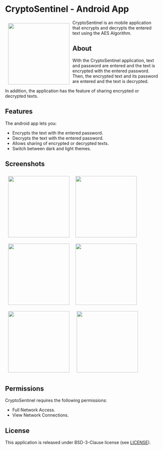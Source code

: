 # CryptoSentinel - Android App

<img src="/readme/ic_logo.png" align="left"
width="200" hspace="10" vspace="10">

CryptoSentinel is an mobile application that encrypts and decrypts the entered text using the AES Algorithm.

## About

With the CryptoSentinel application, text and password are entered and the text is encrypted with the entered password. Then, the encrypted text and its password are entered and the text is decrypted.

In addition, the application has the feature of sharing encrypted or decrypted texts.

## Features

The android app lets you:
- Encrypts the text with the entered password.
- Decrypts the text with the entered password.
- Allows sharing of encrypted or decrypted texts.
- Switch between dark and light themes.

## Screenshots

[<img src="/readme/Screenshot_20230506_182756.png" align="center"
width="200"
    hspace="10" vspace="10">](/readme/Screenshot_20230506_182756.png)
[<img src="/readme/Screenshot_20230506_182821.png" align="left"
width="200"
    hspace="10" vspace="10">](/readme/Screenshot_20230506_182821.png)
[<img src="/readme/Screenshot_20230506_182836.png" align="center"
width="200"
    hspace="10" vspace="10">](/readme/Screenshot_20230506_182836.png)
[<img src="/readme/Screenshot_20230506_182848.png" align="left"
width="200"
    hspace="10" vspace="10">](/readme/Screenshot_20230506_182848.png)
[<img src="/readme/Screenshot_20230506_182913.png" align="center"
width="200"
    hspace="10" vspace="10">](/readme/Screenshot_20230506_182913.png)
[<img src="/readme/Screenshot_20230506_183940.png" align="center"
width="200"
    hspace="10" vspace="10">](/readme/Screenshot_20230506_183940.png)

## Permissions

CryptoSentinel requires the following permissions:
- Full Network Access.
- View Network Connections.

## License

This application is released under BSD-3-Clause license (see [LICENSE](LICENSE)).
